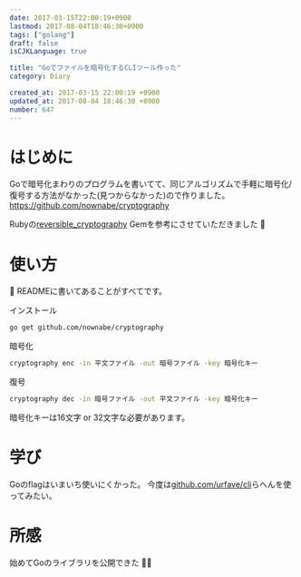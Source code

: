 ```yaml
---
date: 2017-03-15T22:00:19+0900
lastmod: 2017-08-04T18:46:30+0900
tags: ["golang"]
draft: false
isCJKLanguage: true

title: "Goでファイルを暗号化するCLIツール作った"
category: Diary

created_at: 2017-03-15 22:00:19 +0900
updated_at: 2017-08-04 18:46:30 +0900
number: 647
---
```


# はじめに
Goで暗号化まわりのプログラムを書いてて、同じアルゴリズムで手軽に暗号化/復号する方法がなかった(見つからなかった)ので作りました。
https://github.com/nownabe/cryptography

Rubyの[reversible_cryptography](https://github.com/mitaku/reversible_cryptography) Gemを参考にさせていただきました :eyes:

# 使い方
:pencil: READMEに書いてあることがすべてです。

インストール

```bash
go get github.com/nownabe/cryptography
```

暗号化

```bash
cryptography enc -in 平文ファイル -out 暗号ファイル -key 暗号化キー
```

復号

```bash
cryptography dec -in 暗号ファイル -out 平文ファイル -key 暗号化キー
```

暗号化キーは16文字 or 32文字な必要があります。

# 学び
Goのflagはいまいち使いにくかった。
今度は[github.com/urfave/cli](https://github.com/urfave/cli)らへんを使ってみたい。

# 所感
始めてGoのライブラリを公開できた :tada::sparkles:
